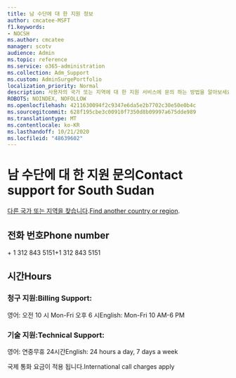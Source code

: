 ```yaml
---
title: 남 수단에 대 한 지원 정보
author: cmcatee-MSFT
f1.keywords:
- NOCSH
ms.author: cmcatee
manager: scotv
audience: Admin
ms.topic: reference
ms.service: o365-administration
ms.collection: Adm_Support
ms.custom: AdminSurgePortfolio
localization_priority: Normal
description: 사용자의 국가 또는 지역에 대 한 지원 서비스에 문의 하는 방법을 알아보세요.
ROBOTS: NOINDEX, NOFOLLOW
ms.openlocfilehash: 4211630094f2c9347e6da5e2b7702c30e50e0b4c
ms.sourcegitcommit: 628f195cbe3c00910f7350d8b09997a675dde989
ms.translationtype: MT
ms.contentlocale: ko-KR
ms.lasthandoff: 10/21/2020
ms.locfileid: "48639602"
---
```

# <a name="contact-support-for-south-sudan"></a><span data-ttu-id="0c575-103">남 수단에 대 한 지원 문의</span><span class="sxs-lookup"><span data-stu-id="0c575-103">Contact support for South Sudan</span></span>

<span data-ttu-id="0c575-104">[다른 국가 또는 지역을 찾습니다](../contact-support-for-business-products.md).</span><span class="sxs-lookup"><span data-stu-id="0c575-104">[Find another country or region](../contact-support-for-business-products.md).</span></span>

## <a name="phone-number"></a><span data-ttu-id="0c575-105">전화 번호</span><span class="sxs-lookup"><span data-stu-id="0c575-105">Phone number</span></span>
<span data-ttu-id="0c575-106">+ 1 312 843 5151</span><span class="sxs-lookup"><span data-stu-id="0c575-106">+1 312 843 5151</span></span>

## <a name="hours"></a><span data-ttu-id="0c575-107">시간</span><span class="sxs-lookup"><span data-stu-id="0c575-107">Hours</span></span>
### <a name="billing-support"></a><span data-ttu-id="0c575-108">청구 지원:</span><span class="sxs-lookup"><span data-stu-id="0c575-108">Billing Support:</span></span>

<span data-ttu-id="0c575-109">영어: 오전 10 시 Mon-Fri 오후 6 시</span><span class="sxs-lookup"><span data-stu-id="0c575-109">English: Mon-Fri 10 AM-6 PM</span></span>

### <a name="technical-support"></a><span data-ttu-id="0c575-110">기술 지원:</span><span class="sxs-lookup"><span data-stu-id="0c575-110">Technical Support:</span></span>

<span data-ttu-id="0c575-111">영어: 연중무휴 24시간</span><span class="sxs-lookup"><span data-stu-id="0c575-111">English: 24 hours a day, 7 days a week</span></span>

<span data-ttu-id="0c575-112">국제 통화 요금이 적용 됩니다.</span><span class="sxs-lookup"><span data-stu-id="0c575-112">International call charges apply</span></span>
